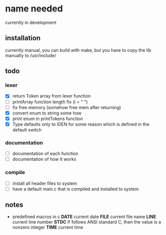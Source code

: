 # name needed
currently in development

## installation
currently manual, you can build with make, but you have to copy the lib manually
to /usr/include/

## todo
### lexer
* [X] return Token array from lexer function
* [ ] printArray function length fix (i < " ")
* [ ] fix free memory (somehow free mem after returning)
* [X] convert enum to string some how
* [X] print enum in printTokens function
* [X] Type defaults only to IDEN for some reason which is defined in the default
      switch

### documentation
* [ ] documentation of each function
* [ ] documentation of how it works

### compile
* [ ] install all header files to system
* [ ] have a default main.c that is compiled and installed to system

## notes
* predefined macros in c
    __DATE__ current date
    __FILE__ current file name
    __LINE__ current line number
    __STDC__ If follows ANSI standard C, then the value is a nonzero integer
    __TIME__ current time
